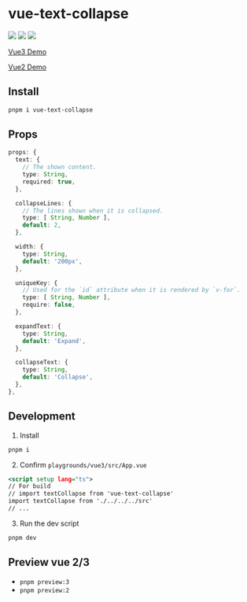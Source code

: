 # vue-text-collapse

[![](https://img.shields.io/npm/v/vue-text-collapse?color=a1b858&label=npm)](https://www.npmjs.com/package/vue-text-collapse)
![](https://img.shields.io/badge/supports-vue%202%2F3-brightgreen)
[![](https://img.shields.io/npm/dependency-version/vue-text-collapse/vue-demi)](https://github.com/vueuse/vue-demi)

[Vue3 Demo](https://lvjiaxuan.github.io/vue-text-collapse)

[Vue2 Demo](https://lvjiaxuan.github.io/vue-text-collapse/vue2)

## Install

```sh
pnpm i vue-text-collapse
```

## Props

<!-- eslint-skip -->
```ts
props: {
  text: {
    // The shown content.
    type: String,
    required: true,
  },

  collapseLines: {
    // The lines shown when it is collapsed.
    type: [ String, Number ],
    default: 2,
  },

  width: {
    type: String,
    default: '200px',
  },

  uniqueKey: {
    // Used for the `id` attribute when it is rendered by `v-for`.
    type: [ String, Number ],
    require: false,
  },

  expandText: {
    type: String,
    default: 'Expand',
  },

  collapseText: {
    type: String,
    default: 'Collapse',
  },
},
```

## Development

1. Install
```sh
pnpm i
```

2. Confirm `playgrounds/vue3/src/App.vue`
```xml
<script setup lang="ts">
// For build
// import textCollapse from 'vue-text-collapse'
import textCollapse from './../../../src'
// ...
```

3. Run the dev script
```sh
pnpm dev
```

## Preview vue 2/3

- `pnpm preview:3`
- `pnpm preview:2`